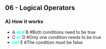 ## 06 - Logical Operators

### A) How it works
- A <font color="cyan">***and***</font> B #Both conditions need to be true
- C <font color="cyan">***or***</font> D #Only one condition needs to be true
- <font color="cyan">***not***</font> E #The condition must be false